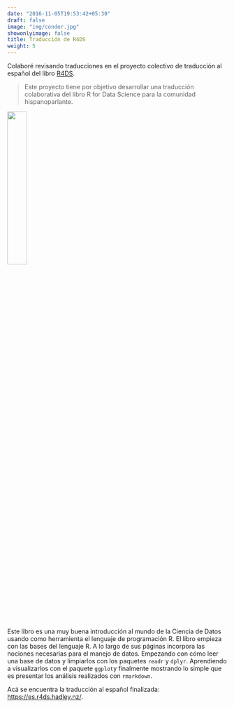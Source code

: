 ```yaml
---
date: "2016-11-05T19:53:42+05:30"
draft: false
image: "img/condor.jpg"
showonlyimage: false
title: Traducción de R4DS
weight: 5
---
```


Colaboré revisando traducciones en el proyecto colectivo de traducción al español del libro [R4DS](R4ds.had.co.nz/). 

<!--more-->

>Este proyecto tiene por objetivo desarrollar una traducción colaborativa del libro R for Data Science para la comunidad hispanoparlante. 

<img src="/img/portfolio/r4ds-es.png" width=30%>

Este libro es una muy buena introducción al mundo de la Ciencia de Datos usando como herramienta el lenguaje de programación R. El libro empieza con las bases del lenguaje R. A lo largo de sus páginas incorpora las nociones necesarias para el manejo de datos. Empezando con cómo leer una base de datos y limpiarlos con los paquetes `readr` y `dplyr`. Aprendiendo a visualizarlos con el paquete `ggplot`y finalmente mostrando lo simple que es presentar los análisis realizados con `rmarkdown`.

Acá se encuentra la traducción al español finalizada: https://es.r4ds.hadley.nz/.

